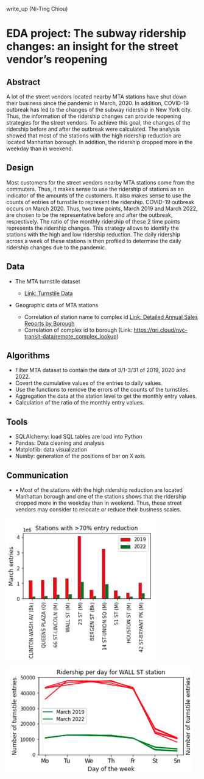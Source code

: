 write_up (Ni-Ting Chiou)

# EDA project: The subway ridership changes: an insight for the street vendor’s reopening

## Abstract

A lot of the street vendors located nearby MTA stations have shut down their business since the pandemic in March, 2020. In addition, COVID-19 outbreak has led to the changes of the subway ridership in New York city.  Thus, the information of the ridership changes can provide reopening strategies for the street vendors. To achieve this goal, the changes of the ridership before and after the outbreak were calculated. The analysis showed that most of the stations with the high ridership reduction are located Manhattan borough. In addition, the ridership dropped more in the weekday than in weekend.

## Design

Most customers for the street vendors nearby MTA stations come from the commuters. Thus, it makes sense to use the ridership of stations as an indicator of the amounts of the customers. It also makes sense to use the counts of entries of turnstile to represent the ridership. 
COVID-19 outbreak occurs on March 2020. Thus, two time points, March 2019 and March 2022, are chosen to be the representative before and after the outbreak, respectively. The ratio of the monthly ridership of these 2 time points represents the ridership changes. This strategy allows to identify the stations with the high and low ridership reduction. The daily ridership across a week of these stations is then profiled to determine the daily ridership changes due to the pandemic. 


## Data
* The MTA turnstile dataset 
  * [Link: Turnstile Data](http://web.mta.info/developers/turnstile.html)

* Geographic data of MTA stations
  * Correlation of station name to complex id [Link: Detailed Annual Sales Reports by Borough](http://web.mta.info/developers/data/nyct/subway/Stations.csv)
  * Correlation of complex id to borough [Link: https://qri.cloud/nyc-transit-data/remote_complex_lookup)
  
## Algorithms

* Filter MTA dataset to contain the data of 3/1-3/31 of 2019, 2020 and 2022.
* Covert the cumulative values of the entries to daily values.
* Use the functions to remove the errors of the counts of the turnstiles.
* Aggregation the data at the station level to get the monthly entry values.
* Calculation of the ratio of the monthly entry values.


## Tools
* SQLAlchemy: load SQL tables are load into Python
* Pandas: Data cleaning and analysis
* Matplotlib: data visualization
* Numby: generation of the positions of bar on X axis


## Communication
* •	Most of the stations with the high ridership reduction are located Manhattan borough and one of the stations shows that the ridership dropped more in the weekday than in weekend. Thus, these street vendors may consider to relocate or reduce their business scales.


![image](https://github.com/chiouNT/Metis_EDA/blob/main/image1.png)

![image](https://github.com/chiouNT/Metis_EDA/blob/main/image2.png)
